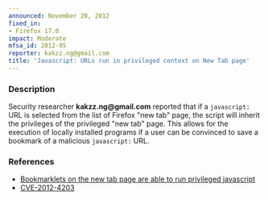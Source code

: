 ```yaml
---
announced: November 20, 2012
fixed_in:
- Firefox 17.0
impact: Moderate
mfsa_id: 2012-95
reporter: kakzz.ng@gmail.com
title: 'Javascript: URLs run in privileged context on New Tab page'
---
```


<h3>Description</h3>

<p>Security researcher <strong>kakzz.ng@gmail.com</strong> reported that if a <code>javascript:</code> URL is selected from the list of Firefox "new tab" page, the script will inherit the privileges of the privileged "new tab" page. This allows for the execution of locally installed programs if a user can be convinced to save a bookmark of a malicious <code>javascript:</code> URL. 
</p>


<h3>References</h3>

<ul>
  <li><a href="https://bugzilla.mozilla.org/show_bug.cgi?id=765628">
      Bookmarklets on the new tab page are able to run privileged javascript</a></li>
  <li><a href="http://cve.mitre.org/cgi-bin/cvename.cgi?name=CVE-2012-4203" class="ex-ref">CVE-2012-4203</a></li>
</ul>



